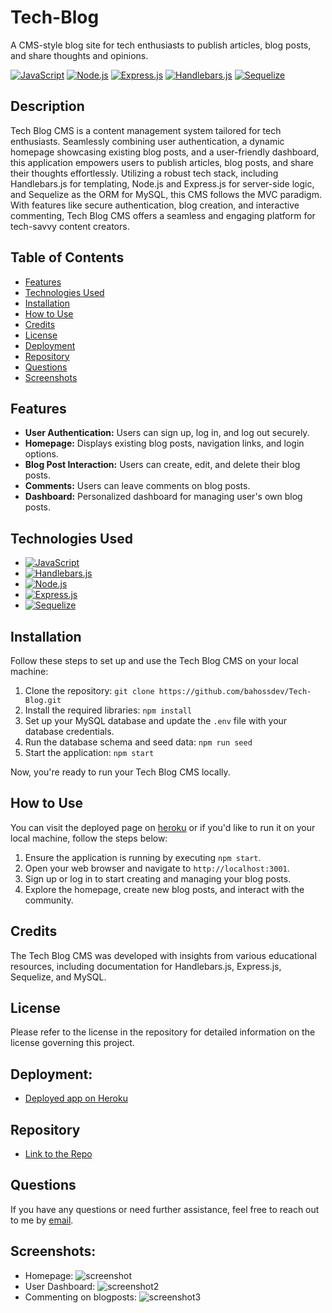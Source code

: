# Tech-Blog
A CMS-style blog site for tech enthusiasts to publish articles, blog posts, and share thoughts and opinions.

[![JavaScript](https://img.shields.io/badge/JavaScript-F7DF1E?style=for-the-badge&logo=javascript&logoColor=black)](https://www.javascript.com)
[![Node.js](https://img.shields.io/badge/node.js-6DA55F?style=for-the-badge&logo=node.js&logoColor=white)](https://nodejs.org/en)
[![Express.js](https://img.shields.io/badge/Express.js-000000?style=for-the-badge&logo=express&logoColor=white)](https://expressjs.com/)
[![Handlebars.js](https://img.shields.io/badge/Handlebars.js-f0772b?style=for-the-badge&logo=handlebars&logoColor=white)](https://handlebarsjs.com/)
[![Sequelize](https://img.shields.io/badge/Sequelize-52B0E7?style=for-the-badge&logo=sequelize&logoColor=white)](https://sequelize.org/)

## Description

Tech Blog CMS is a content management system tailored for tech enthusiasts. Seamlessly combining user authentication, a dynamic homepage showcasing existing blog posts, and a user-friendly dashboard, this application empowers users to publish articles, blog posts, and share their thoughts effortlessly. Utilizing a robust tech stack, including Handlebars.js for templating, Node.js and Express.js for server-side logic, and Sequelize as the ORM for MySQL, this CMS follows the MVC paradigm. With features like secure authentication, blog creation, and interactive commenting, Tech Blog CMS offers a seamless and engaging platform for tech-savvy content creators.


## Table of Contents

- [Features](#features)
- [Technologies Used](#technologies-used)
- [Installation](#installation)
- [How to Use](#how-to-use)
- [Credits](#credits)
- [License](#license)
- [Deployment](#deployment)
- [Repository](#repository)
- [Questions](#questions)
- [Screenshots](#screenshots)

## Features

- **User Authentication:** Users can sign up, log in, and log out securely.
- **Homepage:** Displays existing blog posts, navigation links, and login options.
- **Blog Post Interaction:** Users can create, edit, and delete their blog posts.
- **Comments:** Users can leave comments on blog posts.
- **Dashboard:** Personalized dashboard for managing user's own blog posts.

## Technologies Used

* [![JavaScript](https://img.shields.io/badge/JavaScript-F7DF1E?style=for-the-badge&logo=javascript&logoColor=black)](https://www.javascript.com)
* [![Handlebars.js](https://img.shields.io/badge/Handlebars.js-f0772b?style=for-the-badge&logo=handlebars&logoColor=white)](https://handlebarsjs.com/)
* [![Node.js](https://img.shields.io/badge/node.js-6DA55F?style=for-the-badge&logo=node.js&logoColor=white)](https://nodejs.org/en)
* [![Express.js](https://img.shields.io/badge/Express.js-000000?style=for-the-badge&logo=express&logoColor=white)](https://expressjs.com/)
* [![Sequelize](https://img.shields.io/badge/Sequelize-52B0E7?style=for-the-badge&logo=sequelize&logoColor=white)](https://sequelize.org/)

## Installation

Follow these steps to set up and use the Tech Blog CMS on your local machine:

1. Clone the repository: `git clone https://github.com/bahossdev/Tech-Blog.git`
2. Install the required libraries: `npm install`
3. Set up your MySQL database and update the `.env` file with your database credentials.
4. Run the database schema and seed data: `npm run seed`
5. Start the application: `npm start`

Now, you're ready to run your Tech Blog CMS locally.

## How to Use
You can visit the deployed page on [heroku](#deployment) or if you'd like to run it on your local machine, follow the steps below:

1. Ensure the application is running by executing `npm start`.
2. Open your web browser and navigate to `http://localhost:3001`.
3. Sign up or log in to start creating and managing your blog posts.
4. Explore the homepage, create new blog posts, and interact with the community.

## Credits

The Tech Blog CMS was developed with insights from various educational resources, including documentation for Handlebars.js, Express.js, Sequelize, and MySQL. 

## License

Please refer to the license in the repository for detailed information on the license governing this project.

## Deployment:
- [Deployed app on Heroku](https://radiant-mountain-13758-93f137cc5226.herokuapp.com)

## Repository

- [Link to the Repo](https://github.com/bahossdev/Tech-Blog.git)

## Questions

If you have any questions or need further assistance, feel free to reach out to me by [email](mailto:bahoss.dev@gmail.com).

## Screenshots:
* Homepage:
  ![screenshot](https://github.com/bahossdev/Tech-Blog/assets/148646212/1828288a-7101-4b68-9250-c5aa57512021)
* User Dashboard:
  ![screenshot2](https://github.com/bahossdev/Tech-Blog/assets/148646212/14220c56-b8bc-4cf9-8f76-e376d3664425)
* Commenting on blogposts:
  ![screenshot3](https://github.com/bahossdev/Tech-Blog/assets/148646212/fedc79e0-4ba6-4846-961f-ef637526bb4c)



